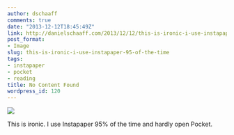 ```yaml
---
author: dschaaff
comments: true
date: "2013-12-12T18:45:49Z"
link: http://danielschaaff.com/2013/12/12/this-is-ironic-i-use-instapaper-95-of-the-time/
post_format:
- Image
slug: this-is-ironic-i-use-instapaper-95-of-the-time
tags:
- instapaper
- pocket
- reading
title: No Content Found
wordpress_id: 120
---
```


![](https://danielschaaff.files.wordpress.com/2013/12/tumblr_mxpisdfbx21qcnv82o1_1280.png)

This is ironic. I use Instapaper 95% of the time and hardly open Pocket.
